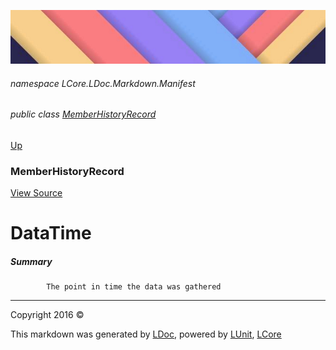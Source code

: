 ![](../Content/LDoc-banner-small.png "")

###### namespace LCore.LDoc.Markdown.Manifest

###### public class [MemberHistoryRecord](MemberHistoryRecord.md)
[Up](MemberHistoryRecord.md)

### MemberHistoryRecord
[View Source](../Markdown/Manifest/MemberHistoryRecord.cs)

# DataTime

##### Summary

            The point in time the data was gathered
            



---

Copyright 2016 &copy; [](../../README.md) [](../../TableOfContents.md)

This markdown was generated by [LDoc](https://github.com/CodeSingularity/LDoc), powered by [LUnit](https://github.com/CodeSingularity/LUnit), [LCore](https://github.com/CodeSingularity/LCore)
